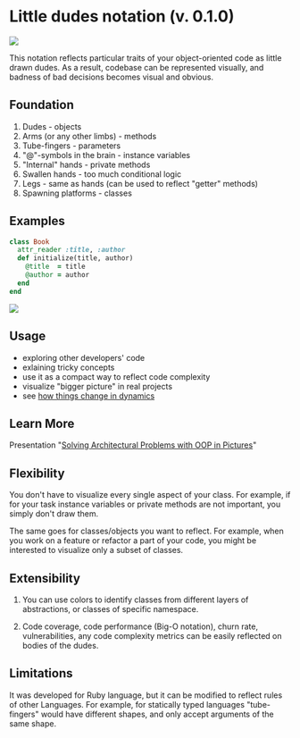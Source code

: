 # Little dudes notation (v. 0.1.0)

![](https://i.imgur.com/HwyVhHw.png)

This notation reflects particular traits of your object-oriented code as little drawn dudes.
As a result, codebase can be represented visually, and badness of bad decisions becomes visual and obvious.

## Foundation

1. Dudes - objects
2. Arms (or any other limbs) - methods
3. Tube-fingers - parameters
4. "@"-symbols in the brain - instance variables
5. "Internal" hands - private methods
6. Swallen hands - too much conditional logic
7. Legs - same as hands (can be used to reflect "getter" methods)
8. Spawning platforms - classes

## Examples

```ruby
class Book
  attr_reader :title, :author
  def initialize(title, author)
    @title  = title
    @author = author
  end
end
```

![](https://i.imgur.com/Elqxq9s.png)


## Usage

- exploring other developers' code
- exlaining tricky concepts
- use it as a compact way to reflect code complexity
- visualize "bigger picture" in real projects
- see [how things change in dynamics](https://github.com/inem/little-dudes-notation/blob/master/deconstruct-sandi-metz-talk.md) 

## Learn More

Presentation "[Solving Architectural Problems with OOP in Pictures](https://speakerdeck.com/inem/solving-architectural-problems-with-oop-in-pictures)" 

## Flexibility

You don't have to visualize every single aspect of your class. For example, if for your task instance variables or private methods are not important, you simply don't draw them.

The same goes for classes/objects you want to reflect. For example, when you work on a feature or refactor a part of your code, you might be interested to visualize only a subset of classes.

## Extensibility

1. You can use colors to identify classes from different layers of abstractions, or classes of specific namespace.

2. Code coverage, code performance (Big-O notation), churn rate, vulnerabilities, any code complexity metrics can be easily reflected on bodies of the dudes.

## Limitations

It was developed for Ruby language, but it can be modified to reflect rules of other Languages. For example, for statically typed languages "tube-fingers" would have different shapes, and only accept arguments of the same shape.
